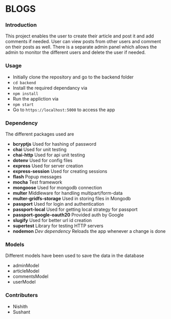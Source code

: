 # BLOGS

### Introduction
This project enables the user to create their article and post it and add comments if needed. User can view posts from other users and comment on their posts as well. There is a separate admin panel which allows the admin to monitor the different users and delete the user if needed.

### Usage
- Initially clone the repository and go to the backend folder
- `cd backend`
- Install the required dependancy via 
- `npm install`
- Run the appliction via 
- `npm start`
- Go to `https://localhost:5000` to access the app
### Dependency
The different packages used are
- **bcryptjs** Used for hashing of password
- **chai** Used for unit testing
- **chai-http** Used for api unit testing
- **dotenv** Used for config files
- **express** Used for server creation
- **express-session** Used for creating sessions
- **flash** Popup messages
- **mocha** Test framework
- **mongoose** Used for mongodb connection
- **multer** Middleware for handling multipart/form-data
- **multer-gridfs-storage** Used in storing files in Mongodb
- **passport** Used for login and authentication
- **passport-local** Used for getting local strategy for passport
- **passport-google-oauth20** Provided auth by Google
- **slugify** Used for better url id creation
- **supertest** Library for testing HTTP servers
- **nodemon** *Dev dependency* Reloads the app whenever a change is done
### Models
Different models have been used to save the data in the database
- adminModel
- articleModel
- commentsModel
- userModel
### Contributers
- Nishith
- Sushant 

